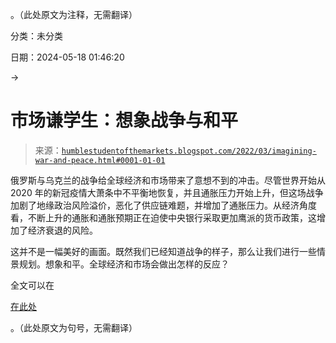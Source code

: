 。（此处原文为注释，无需翻译）

分类：未分类

日期：2024-05-18 01:46:20

→

# 市场谦学生：想象战争与和平

> 来源：[`humblestudentofthemarkets.blogspot.com/2022/03/imagining-war-and-peace.html#0001-01-01`](https://humblestudentofthemarkets.blogspot.com/2022/03/imagining-war-and-peace.html#0001-01-01)

俄罗斯与乌克兰的战争给全球经济和市场带来了意想不到的冲击。尽管世界开始从 2020 年的新冠疫情大萧条中不平衡地恢复，并且通胀压力开始上升，但这场战争加剧了地缘政治风险溢价，恶化了供应链难题，并增加了通胀压力。从经济角度看，不断上升的通胀和通胀预期正在迫使中央银行采取更加鹰派的货币政策，这增加了经济衰退的风险。

这并不是一幅美好的画面。既然我们已经知道战争的样子，那么让我们进行一些情景规划。想象和平。全球经济和市场会做出怎样的反应？

全文可以在

[在此处](https://humblestudentofthemarkets.com/2022/03/26/imagining-war-and-peace/)

。（此处原文为句号，无需翻译）
